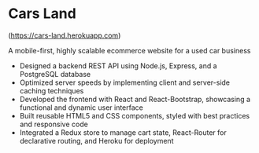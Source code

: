 # Cars Land 
(https://cars-land.herokuapp.com)

A mobile-first, highly scalable ecommerce website for a used car business

- Designed a backend REST API using Node.js, Express, and a PostgreSQL database
- Optimized server speeds by implementing client and server-side caching techniques
- Developed the frontend with React and React-Bootstrap, showcasing a functional and dynamic user interface
- Built reusable HTML5 and CSS components, styled with best practices and responsive code
- Integrated a Redux store to manage cart state, React-Router for declarative routing, and Heroku for deployment
